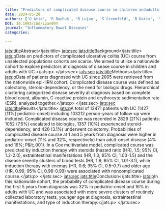 ```yaml
---
title: "Predictors of complicated disease course in children andadults with ulcerative colitis: a nationwide study from the epi-iirn"
date: 2024-05-20
authors: ['O Atia', 'R Buchuk', 'R Lujan', 'S Greenfeld', 'R Kariv', 'Y Loewenberg Weisband', 'N Lederman', 'E Matz', 'O Ledder', 'E Zittan', 'H Yanai', 'D Shwartz', 'M Freiman', 'I Dotan', 'D Nevo', 'D Turner']
DOI: 10.1093/ibd/izae094
journal: "Inflammatory Bowel Diseases"
categories: 

---
```

<jats:title>Abstract</jats:title>
               <jats:sec>
                  <jats:title>Background</jats:title>
                  <jats:p>Data on predictors of complicated ulcerative colitis (UC) course from unselected populations cohorts are scarce. We aimed to utilize a nationwide cohort to explore predictors at diagnosis of disease course in children and adults with UC.</jats:p>
               </jats:sec>
               <jats:sec>
                  <jats:title>Methods</jats:title>
                  <jats:p>Data of patients diagnosed with UC since 2005 were retrieved from the nationwide epi-IIRN cohort. Complicated disease course was defined as colectomy, steroid-dependency, or the need for biologic drugs. Hierarchical clustering categorized disease severity at diagnosis based on complete blood count, albumin, C-reactive protein and erythrocyte sedimentation rate (ESR), analyzed together.</jats:p>
               </jats:sec>
               <jats:sec>
                  <jats:title>Results</jats:title>
                  <jats:p>A total of 13471 patients with UC (1427 [11%] pediatric-onset) including 103212 person-years of follow-up were included. Complicated disease course was recorded in 2829 (21%) patients: 1052 (7.9%) escalated to biologics, 1357 (10%) experienced steroid-dependency, and 420 (3.1%) underwent colectomy. Probabilities of complicated disease course at 1 and 5 years from diagnosis were higher in pediatric-onset (11% and 32%, respectively) than adult-onset disease (4% and 16%; P&amp;lt;.001). In a Cox multivariate model, complicated course was predicted by induction therapy with steroids (hazard ratio [HR], 1.5; 95% CI, 1.2-2.0), extraintestinal manifestations (HR, 1.3; 95% CI, 1.03-1.5) and the disease severity clusters of blood tests (HR, 1.8; 95% CI, 1.01-3.1), while induction therapy with enemas (HR, 0.6; 95% CI, 0.5-0.7) and older age (HR, 0.99; 95% CI, 0.98-0.99) were associated with noncomplicated course.</jats:p>
               </jats:sec>
               <jats:sec>
                  <jats:title>Conclusion</jats:title>
                  <jats:p>In this nationwide cohort, the probability of complicated disease course during the first 5 years from diagnosis was 32% in pediatric-onset and 16% in adults with UC and was associated with more severe clusters of routinely collected laboratory tests, younger age at diagnosis, extraintestinal manifestations, and type of induction therapy.</jats:p>
               </jats:sec>
            